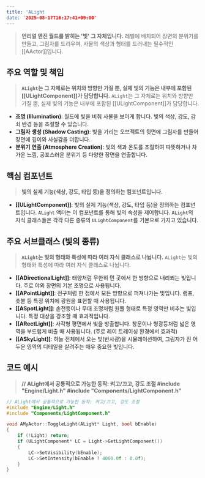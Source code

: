 ```yaml
---
title: 'ALight
date: '2025-08-17T16:17:41+09:00'
---
```



> **언리얼 엔진 월드를 밝히는 '빛' 그 자체입니다.** 레벨에 배치되어 장면의 분위기를 만들고, 그림자를 드리우며, 사물의 색상과 형태를 드러내는 필수적인 [[AActor]]입니다.

## 주요 역할 및 책임
> **`ALight`는 그 자체로는 위치와 방향만 가질 뿐, 실제 빛의 기능은 내부에 포함된 [[ULightComponent]]가 담당합니다.**
`ALight`는 그 자체로는 위치와 방향만 가질 뿐, 실제 빛의 기능은 내부에 포함된 [[ULightComponent]]가 담당합니다.
* **조명 (Illumination)**:
	월드에 빛을 비춰 사물을 보이게 합니다. 빛의 색상, 강도, 감쇠 반경 등을 조절할 수 있습니다.
* **그림자 생성 (Shadow Casting)**:
	빛을 가리는 오브젝트의 뒷면에 그림자를 만들어 장면에 깊이와 사실감을 더합니다.
* **분위기 연출 (Atmosphere Creation)**:
	빛의 색과 온도를 조절하여 따뜻하거나 차가운 느낌, 공포스러운 분위기 등 다양한 장면을 연출합니다.

## 핵심 컴포넌트
> **빛의 실제 기능(색상, 강도, 타입 등)을 정의하는 컴포넌트입니다.**
* **[[ULightComponent]]**:
	빛의 실제 기능(색상, 강도, 타입 등)을 정의하는 컴포넌트입니다. `ALight` 액터는 이 컴포넌트를 통해 빛의 속성을 제어합니다. `ALight`의 자식 클래스들은 각각 다른 종류의 `ULightComponent`를 기본으로 가지고 있습니다.

## 주요 서브클래스 (빛의 종류)
> **`ALight`는 빛의 형태와 특성에 따라 여러 자식 클래스로 나뉩니다.**
`ALight`는 빛의 형태와 특성에 따라 여러 자식 클래스로 나뉩니다.
* **[[ADirectionalLight]]**:
	태양처럼 무한히 먼 곳에서 한 방향으로 내리쬐는 빛입니다. 주로 야외 장면의 기본 조명으로 사용됩니다.
* **[[APointLight]]**:
	전구처럼 한 점에서 모든 방향으로 퍼져나가는 빛입니다. 램프, 촛불 등 특정 위치에 광원을 표현할 때 사용됩니다.
* **[[ASpotLight]]**:
	손전등이나 무대 조명처럼 원뿔 형태로 특정 영역만 비추는 빛입니다. 특정 대상을 강조할 때 효과적입니다.
* **[[ARectLight]]**:
	사각형 평면에서 빛을 방출합니다. 창문이나 형광등처럼 넓은 영역을 부드럽게 비출 때 사용됩니다. (주로 레이 트레이싱 환경에서 효과적)
* **[[ASkyLight]]**:
	하늘 전체에서 오는 빛(반사광)을 시뮬레이션하여, 그림자가 진 어두운 영역의 디테일을 살려주는 매우 중요한 빛입니다.

## 코드 예시
> **// ALight에서 공통적으로 가능한 동작: 켜고/끄고, 강도 조절 #include "Engine/Light.h" #include "Components/LightComponent.h"**
```cpp
// ALight에서 공통적으로 가능한 동작: 켜고/끄고, 강도 조절
#include "Engine/Light.h"
#include "Components/LightComponent.h"

void AMyActor::ToggleLight(ALight* Light, bool bEnable)
{
    if (!Light) return;
    if (ULightComponent* LC = Light->GetLightComponent())
    {
        LC->SetVisibility(bEnable);
        LC->SetIntensity(bEnable ? 4000.0f : 0.0f);
    }
}
```
